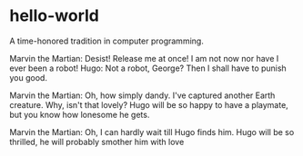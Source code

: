 # hello-world
A time-honored tradition in computer programming.

Marvin the Martian: Desist! Release me at once! I am not now nor have I ever been a robot! 
Hugo: Not a robot, George? Then I shall have to punish you good. 

Marvin the Martian: Oh, how simply dandy. I've captured another Earth creature. Why, isn't that lovely? Hugo will be so happy to have a playmate, but you know how lonesome he gets. 

Marvin the Martian: Oh, I can hardly wait till Hugo finds him. Hugo will be so thrilled, he will probably smother him with love

